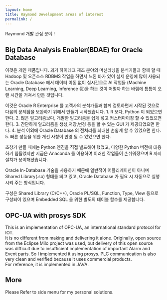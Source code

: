 ```yaml
---
layout: home
title: Raymond Development areas of interest
permalink: /
---
```


Raymond 개발 관심 분야 !

## Big Data Analysis Enabler(BDAE) for Oracle Database

이것은 개인 제품입니다.  과거 하이테크 제조 분야의 머신러닝을 분석가들과 함께 할 때 Hadoop 및 오픈소스 RDBMS 작업을 하면서 느낀 바가 있어 실제 운영에 많이 사용되는 Oracle Database 에서 데이터 이동 없이 실시간으로 AI 작업들 (Machine Learning, Deep Learning, Inference 등)을 하는 것이 어떨까 하는 바램에 틈틈이 오랜 시간을 거쳐서 만든 것입니다.<br>

이것은 Oracle R Enterprise 를 고객사의 분석가들과 함께 검토하면서 시작된 것으로 다음의 문제점을 보완하기 위해서 만들기 시작했습니다.
    1. R 보다, Python 이 되었으면 한다.
    2. 많은 알고리즘보다, 개발한 알고리즘을 쉽게 넣고 커스터마이징 할 수 있었으면 한다.
    3. 간단하게 알고리즘을 생성,저장,변경 등을 할 수 있는 GUI 가 제공되었으면 한다.
    4. 분석 이외에 Oracle Database 의 전처리를 최대한 손쉽게 할 수 있었으면 한다.
    5. 빠른 성능을 위한 개선 사항이 반영 될 수 있었으면 한다.

초창기 만들 때에는 Python 엔진을 직접 빌드해야 했었고, 다양한 Python 버전에 대응하기 힘들었지만 지금은 Anaconda 를 이용하여 이러한 작업들이 손쉬워졌으며 R 까지 설치가 용이해졌습니다.<br>

Oracle In-Database 기술을 사용하기 때문에 일반적이 어플리케이션이 아니며 Shared Library(.so) 형태를 띄고 있고, Oracle Database 가 필요 시 자동으로 실행시켜 주는 방식입니다.<br>

구성은 Shared Library (C/C++), Oracle PL/SQL, Function, Type, View 등으로 구성되어 있으며 Embedded SQL 을 위한 별도의 테이블 함수를 제공합니다.


## OPC-UA with prosys SDK

This is an implementation of OPC-UA, an international standard protocol for IOT.  
It is no different from making and delivering it alone. Originally, open source from the Eclipse Milo project was used, 
but delivery of this open source was difficult due to insufficient implementation of important Alarm and Event parts.
So I implemented it using prosys.   PLC communication is also very clean and verified because it uses commercial products.  
For reference, it is implemented in JAVA.

## More

Please Refer to side menu for my personal solutions.
